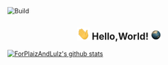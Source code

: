 ![Build](https://forthebadge.com/images/badges/built-with-love.svg)


<h2 align="center">
  <img alt="Hello" src="https://raw.githubusercontent.com/dev-akshat/archive/main/images/gifs/others/Hi.gif" width="29px"> 
  Hello,World!
  <img alt="Earth" src="https://raw.githubusercontent.com/dev-akshat/archive/main/images/gifs/others/earth.gif" width="24px"/>
</h2>


[![ForPlaizAndLulz's github stats](https://github-readme-stats.vercel.app/api?username=ForPlaizAndLulz&show_icons=true&title_color=fff&icon_color=79ff97&text_color=9f9f9f&bg_color=151515)](https://github.com/ForPlaizAndLulz)
